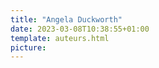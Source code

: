 ```yaml
---
title: "Angela Duckworth"
date: 2023-03-08T10:38:55+01:00
template: auteurs.html
picture: 
---
```


